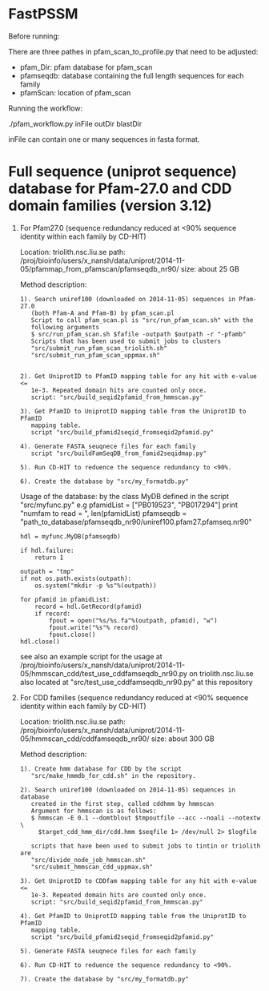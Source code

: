 # FastPSSM

Before running:

There are three pathes in pfam_scan_to_profile.py that need to be adjusted:

+ pfam_Dir: pfam database for pfam_scan
+ pfamseqdb: database containing the full length sequences for each family
+ pfamScan: location of pfam_scan


Running the workflow:

./pfam_workflow.py inFile outDir blastDir

inFile can contain one or many sequences in fasta format.

# Full sequence (uniprot sequence) database for Pfam-27.0 and CDD domain families (version 3.12)
1.  For Pfam27.0 (sequence redundancy reduced at <90% sequence identity within each
    family by CD-HIT)

    Location: triolith.nsc.liu.se
    path: /proj/bioinfo/users/x_nansh/data/uniprot/2014-11-05/pfammap_from_pfamscan/pfamseqdb_nr90/
    size: about 25 GB

    Method description:

        1). Search uniref100 (downloaded on 2014-11-05) sequences in Pfam-27.0
           (both Pfam-A and Pfam-B) by pfam_scan.pl
           Script to call pfam_scan.pl is "src/run_pfam_scan.sh" with the
           following arguments
           $ src/run_pfam_scan.sh $fafile -outpath $outpath -r "-pfamb"
           Scripts that has been used to submit jobs to clusters
           "src/submit_run_pfam_scan_triolith.sh"
           "src/submit_run_pfam_scan_uppmax.sh"


        2). Get UniprotID to PfamID mapping table for any hit with e-value <=
           1e-3. Repeated domain hits are counted only once.
           script: "src/build_seqid2pfamid_from_hmmscan.py"

        3). Get PfamID to UniprotID mapping table from the UniprotID to PfamID
           mapping table.
           script "src/build_pfamid2seqid_fromseqid2pfamid.py"

        4). Generate FASTA seuqnece files for each family 
           script "src/buildFamSeqDB_from_famid2seqidmap.py"

        5). Run CD-HIT to reduence the sequence redundancy to <90%.

        6). Create the database by "src/my_formatdb.py"

    Usage of the database: by the class MyDB defined in the script
    "src/myfunc.py"
    e.g
        pfamidList = ["PB019523", "PB017294"]
        print "numfam to read = ", len(pfamidList)
        pfamseqdb = "path_to_database/pfamseqdb_nr90/uniref100.pfam27.pfamseq.nr90"

        hdl = myfunc.MyDB(pfamseqdb)

        if hdl.failure:
            return 1

        outpath = "tmp"
        if not os.path.exists(outpath):
            os.system("mkdir -p %s"%(outpath))

        for pfamid in pfamidList:
            record = hdl.GetRecord(pfamid)
            if record:
                fpout = open("%s/%s.fa"%(outpath, pfamid), "w")
                fpout.write("%s"% record)
                fpout.close()
        hdl.close()

    see also an example script for the usage at 
    /proj/bioinfo/users/x_nansh/data/uniprot/2014-11-05/hmmscan_cdd/test_use_cddfamseqdb_nr90.py on triolith.nsc.liu.se
    also located at "src/test_use_cddfamseqdb_nr90.py" at this repository


2.  For CDD families (sequence redundancy reduced at <90% sequence identity within each
    family by CD-HIT)

    Location: triolith.nsc.liu.se
    path: /proj/bioinfo/users/x_nansh/data/uniprot/2014-11-05/hmmscan_cdd/cddfamseqdb_nr90/ 
    size: about 300 GB

    Method description:

        1). Create hmm database for CDD by the script
           "src/make_hmmdb_for_cdd.sh" in the repository.

        2). Search uniref100 (downloaded on 2014-11-05) sequences in database
           created in the first step, called cddhmm by hmmscan
           Argument for hmmscan is as follows:
           $ hmmscan -E 0.1 --domtblout $tmpoutfile --acc --noali --notextw \
             $target_cdd_hmm_dir/cdd.hmm $seqfile 1> /dev/null 2> $logfile

           scripts that have been used to submit jobs to tintin or triolith are 
           "src/divide_node_job_hmmscan.sh"
           "src/submit_hmmscan_cdd_uppmax.sh"

        3). Get UniprotID to CDDfam mapping table for any hit with e-value <=
           1e-3. Repeated domain hits are counted only once.
           script: "src/build_seqid2pfamid_from_hmmscan.py"

        4). Get PfamID to UniprotID mapping table from the UniprotID to PfamID
           mapping table.
           script "src/build_pfamid2seqid_fromseqid2pfamid.py"

        5). Generate FASTA seuqnece files for each family 

        6). Run CD-HIT to reduence the sequence redundancy to <90%.

        7). Create the database by "src/my_formatdb.py"

